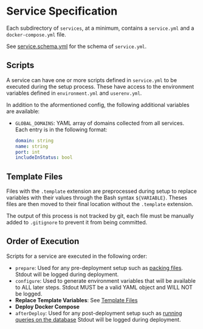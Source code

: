 # Service Specification
Each subdirectory of `services`, at a minimum, contains a `service.yml` and a `docker-compose.yml` file.

See [service.schema.yml](../schemas/service.schema.yml) for the schema of `service.yml`.

## Scripts
A service can have one or more scripts defined in `service.yml` to be executed during the setup process.
These have access to the environment variables defined in `environment.yml` and `userenv.yml`.

In addition to the aformentioned config, the following additional variables are available:

- `GLOBAL_DOMAINS`: YAML array of domains collected from all services. Each entry is in the following format:
  ```yml
  domain: string
  name: string
  port: int
  includeInStatus: bool
  ```

## Template Files
Files with the `.template` extension are preprocessed during setup to replace variables with their values
through the Bash syntax `${VARIABLE}`. Theses files are then moved to their final location without the `.template`
extension.

The output of this process is not tracked by git, each file must be manually added to `.gitignore` to prevent
it from being committed.

## Order of Execution

Scripts for a service are executed in the following order:
- `prepare`: Used for any pre-deployment setup such as [packing files](../services/minecraft/prepare.nu).
  Stdout will be logged during deployment.
- `configure`: Used to generate environment variables that will be available to ALL later steps.
  Stdout MUST be a valid YAML object and WILL NOT be logged.
- **Replace Template Variables**: See [Template Files](#template-files)
- **Deploy Docker Compose**
- `afterDeploy`: Used for any post-deployment setup such as [running queries on the database](../services/speedtest/after-deploy.nu)
  Stdout will be logged during deployment.
